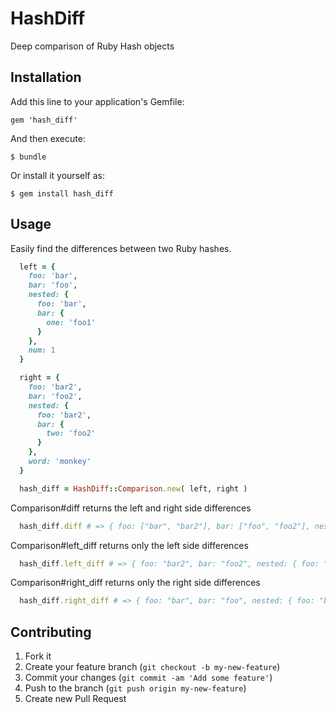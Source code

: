 # HashDiff

Deep comparison of Ruby Hash objects

## Installation

Add this line to your application's Gemfile:

    gem 'hash_diff'

And then execute:

    $ bundle

Or install it yourself as:

    $ gem install hash_diff

## Usage

Easily find the differences between two Ruby hashes.

```ruby
  left = { 
    foo: 'bar',  
    bar: 'foo',  
    nested: { 
      foo: 'bar',  
      bar: { 
        one: 'foo1' 
      } 
    }, 
    num: 1 
  }

  right = { 
    foo: 'bar2', 
    bar: 'foo2', 
    nested: { 
      foo: 'bar2', 
      bar: { 
        two: 'foo2' 
      } 
    }, 
    word: 'monkey' 
  }

  hash_diff = HashDiff::Comparison.new( left, right )
```

Comparison#diff returns the left and right side differences

```ruby
  hash_diff.diff # => { foo: ["bar", "bar2"], bar: ["foo", "foo2"], nested: { foo: ["bar", "bar2"], bar: { one: ["foo1", nil], two: [nil, "foo2"] } }, num:  [1, nil], word: [nil, "monkey"] }
```

Comparison#left_diff returns only the left side differences

```ruby
  hash_diff.left_diff # => { foo: "bar2", bar: "foo2", nested: { foo: "bar2", bar: { one: nil, two: "foo2" } }, num:  nil, word: "monkey" }
```

Comparison#right_diff returns only the right side differences

```ruby
  hash_diff.right_diff # => { foo: "bar", bar: "foo", nested: { foo: "bar", bar: { one: "foo1", two: nil } }, num:  1, word: nil }
```

## Contributing

1. Fork it
2. Create your feature branch (`git checkout -b my-new-feature`)
3. Commit your changes (`git commit -am 'Add some feature'`)
4. Push to the branch (`git push origin my-new-feature`)
5. Create new Pull Request
